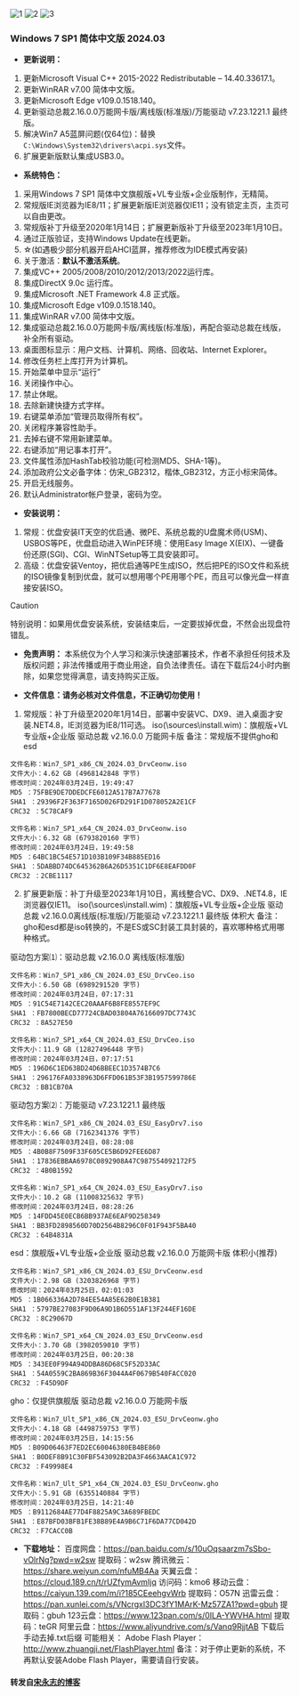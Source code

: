 ![1](https://github.com/zbccyw/zbccyw.github.io/assets/175001413/946aa9bb-9a88-4e6b-9ea0-e4544c5dcef7)
![2](https://github.com/zbccyw/zbccyw.github.io/assets/175001413/4b8c35d3-3d74-4d5e-944e-f3df5d795eda)
![3](https://github.com/zbccyw/zbccyw.github.io/assets/175001413/22b8f817-953e-4ced-8a23-9df3b50d3228)

### Windows 7 SP1 简体中文版 2024.03

- **更新说明：**

1. 更新Microsoft Visual C++ 2015-2022 Redistributable – 14.40.33617.1。
2. 更新WinRAR v7.00 简体中文版。
3. 更新Microsoft Edge v109.0.1518.140。
4. 更新驱动总裁2.16.0.0万能网卡版/离线版(标准版)/万能驱动 v7.23.1221.1 最终版。
5. 解决Win7 A5蓝屏问题(仅64位)：替换`C:\Windows\System32\drivers\acpi.sys`文件。
6. 扩展更新版默认集成USB3.0。

- **系统特色：**

1. 采用Windows 7 SP1 简体中文旗舰版+VL专业版+企业版制作，无精简。
2. 常规版IE浏览器为IE8/11；扩展更新版IE浏览器仅IE11；没有锁定主页，主页可以自由更改。
3. 常规版补丁升级至2020年1月14日；扩展更新版补丁升级至2023年1月10日。
4. 通过正版验证，支持Windows Update在线更新。
5. ☆(如遇极少部分机器开启AHCI蓝屏，推荐修改为IDE模式再安装)
6. 关于激活：**默认不激活系统**。
7. 集成VC++ 2005/2008/2010/2012/2013/2022运行库。
8. 集成DirectX 9.0c 运行库。
9. 集成Microsoft .NET Framework 4.8 正式版。
10. 集成Microsoft Edge v109.0.1518.140。
11. 集成WinRAR v7.00 简体中文版。
12. 集成驱动总裁2.16.0.0万能网卡版/离线版(标准版)，再配合驱动总裁在线版，补全所有驱动。
13. 桌面图标显示：用户文档、计算机、网络、回收站、Internet Explorer。
14. 修改任务栏上库打开为计算机。
15. 开始菜单中显示“运行”
16. 关闭操作中心。
17. 禁止休眠。
18. 去除新建快捷方式字样。
19. 右键菜单添加“管理员取得所有权”。
20. 关闭程序兼容性助手。
21. 去掉右键不常用新建菜单。
22. 右键添加“用记事本打开”。
23. 文件属性添加HashTab校验功能(可检测MD5、SHA-1等)。
24. 添加政府公文必备字体：仿宋_GB2312，楷体_GB2312，方正小标宋简体。
25. 开启无线服务。
26. 默认Administrator帐户登录，密码为空。

- **安装说明：**

1. 常规：优盘安装IT天空的优启通、微PE、系统总裁的U盘魔术师(USM)、USBOS等PE，优盘启动进入WinPE环境：使用Easy Image X(EIX)、一键备份还原(SGI)、CGI、WinNTSetup等工具安装即可。
2. 高级：优盘安装Ventoy，把优启通等PE生成ISO，然后把PE的ISO文件和系统的ISO镜像复制到优盘，就可以想用哪个PE用哪个PE，而且可以像光盘一样直接安装ISO。
> [!CAUTION]
> 特别说明：如果用优盘安装系统，安装结束后，一定要拔掉优盘，不然会出现盘符错乱。

- **免责声明：**
本系统仅为个人学习和演示快速部署技术，作者不承担任何技术及版权问题；非法传播或用于商业用途，自负法律责任。请在下载后24小时内删除，如果您觉得满意，请支持购买正版。

- **文件信息：请务必核对文件信息，不正确切勿使用！**

1. 常规版：补丁升级至2020年1月14日，部署中安装VC、DX9、进入桌面才安装.NET4.8，IE浏览器为IE8/11可选。
iso(\sources\install.wim)：旗舰版+VL专业版+企业版 驱动总裁 v2.16.0.0 万能网卡版
备注：常规版不提供gho和esd
```auto
文件名称：Win7_SP1_x86_CN_2024.03_DrvCeonw.iso
文件大小：4.62 GB (4968142848 字节)
修改时间：2024年03月24日，19:49:47
MD5 ：75FBE9DE7DDEDCFE6012A517B7A77678
SHA1 ：29396F2F363F7165D026FD291F1D078052A2E1CF
CRC32 ：5C78CAF9

文件名称：Win7_SP1_x64_CN_2024.03_DrvCeonw.iso
文件大小：6.32 GB (6793820160 字节)
修改时间：2024年03月24日，19:49:58
MD5 ：64BC1BC54E571D103B109F34B885ED16
SHA1 ：5DABBD74DC645362B6A26D5351C1DF6E8EAFDD0F
CRC32 ：2CBE1117
```

2. 扩展更新版：补丁升级至2023年1月10日，离线整合VC、DX9、.NET4.8，IE浏览器仅IE11。
iso(\sources\install.wim)：旗舰版+VL专业版+企业版 驱动总裁 v2.16.0.0离线版(标准版)/万能驱动 v7.23.1221.1 最终版 体积大
备注：gho和esd都是iso转换的，不是ES或SC封装工具封装的，喜欢哪种格式用哪种格式。

驱动包方案⑴：驱动总裁 v2.16.0.0 离线版(标准版)
```auto
文件名称：Win7_SP1_x86_CN_2024.03_ESU_DrvCeo.iso
文件大小：6.50 GB (6989291520 字节)
修改时间：2024年03月24日，07:17:31
MD5 ：91C54E7142CEC20AAAF6B8FE8557EF9C
SHA1 ：FB7800BECD77724CBAD03804A76166097DC7743C
CRC32 ：8A527E50

文件名称：Win7_SP1_x64_CN_2024.03_ESU_DrvCeo.iso
文件大小：11.9 GB (12827496448 字节)
修改时间：2024年03月24日，07:17:51
MD5 ：196D6C1ED63BD24D6BBEEC1D3574B7C6
SHA1 ：296176FA0338963D6FFD061B53F3B1957599786E
CRC32 ：BB1CB70A
```

驱动包方案⑵：万能驱动 v7.23.1221.1 最终版
```auto
文件名称：Win7_SP1_x86_CN_2024.03_ESU_EasyDrv7.iso
文件大小：6.66 GB (7162341376 字节)
修改时间：2024年03月24日，08:28:08
MD5 ：4B0B8F7509F33F605CE5B6D92FEE6D87
SHA1 ：17836EBBAA6978C0892908A47C987554092172F5
CRC32 ：4B0B1592

文件名称：Win7_SP1_x64_CN_2024.03_ESU_EasyDrv7.iso
文件大小：10.2 GB (11008325632 字节)
修改时间：2024年03月24日，08:28:26
MD5 ：14FDD45E0ECB6BB937AE6EAF9D258349
SHA1 ：BB3FD2898560D70D2564B8296C0F01F943F5BA40
CRC32 ：64B4831A
```

esd：旗舰版+VL专业版+企业版 驱动总裁 v2.16.0.0 万能网卡版 体积小(推荐)
```auto
文件名称：Win7_SP1_x86_CN_2024.03_ESU_DrvCeonw.esd
文件大小：2.98 GB (3203826968 字节)
修改时间：2024年03月25日，02:01:03
MD5 ：1B066336A2D784EE54A85E62B0E1B381
SHA1 ：5797BE27083F9D06A9D1B6D551AF13F244EF16DE
CRC32 ：8C29067D

文件名称：Win7_SP1_x64_CN_2024.03_ESU_DrvCeonw.esd
文件大小：3.70 GB (3982059010 字节)
修改时间：2024年03月25日，00:20:38
MD5 ：343EE0F994A94DDBA86D68C5F52D33AC
SHA1 ：54A0559C2BA869B36F3044A4F0679B540FACC020
CRC32 ：F45D9DF
```

gho：仅提供旗舰版 驱动总裁 v2.16.0.0 万能网卡版
```auto
文件名称：Win7_Ult_SP1_x86_CN_2024.03_ESU_DrvCeonw.gho
文件大小：4.18 GB (4498759753 字节)
修改时间：2024年03月25日，14:15:56
MD5 ：B09D06463F7ED2EC60046380EB4BE860
SHA1 ：B0DEF8B91C30FBF543092B2DA3F4663AACA1C972
CRC32 ：F49998E4

文件名称：Win7_Ult_SP1_x64_CN_2024.03_ESU_DrvCeonw.gho
文件大小：5.91 GB (6355140884 字节)
修改时间：2024年03月25日，14:21:40
MD5 ：B9112684AE77D4F8825A9C3A689FBEDC
SHA1 ：E87BFD03BFB1FE38B89E4A9B6C71F6DA77CD042D
CRC32 ：F7CACC0B
```

- **下载地址：**
百度网盘：https://pan.baidu.com/s/10uOqsaarzm7sSbo-vOlrNg?pwd=w2sw 提取码：w2sw
腾讯微云：https://share.weiyun.com/nfuMB4Aa
天翼云盘：https://cloud.189.cn/t/rUZfymAvmIjq 访问码：kmo6
移动云盘：https://caiyun.139.com/m/i?185CEeehgvWrb 提取码：O57N
迅雷云盘：https://pan.xunlei.com/s/VNcrgxl3DC3fY1MArK-Mz57ZA1?pwd=gbuh 提取码：gbuh
123云盘：https://www.123pan.com/s/0ILA-YWVHA.html 提取码：teGR
阿里云盘：https://www.aliyundrive.com/s/Vanq9RjjtAB 下载后手动去掉.txt后缀
可能相关：
Adobe Flash Player：http://www.zhuangji.net/FlashPlayer.html 
备注：对于停止更新的系统，不再默认安装Adobe Flash Player，需要请自行安装。

#### 转发自<a href="http://www.songyongzhi.com/Windows-7.html">宋永志的博客</a>
